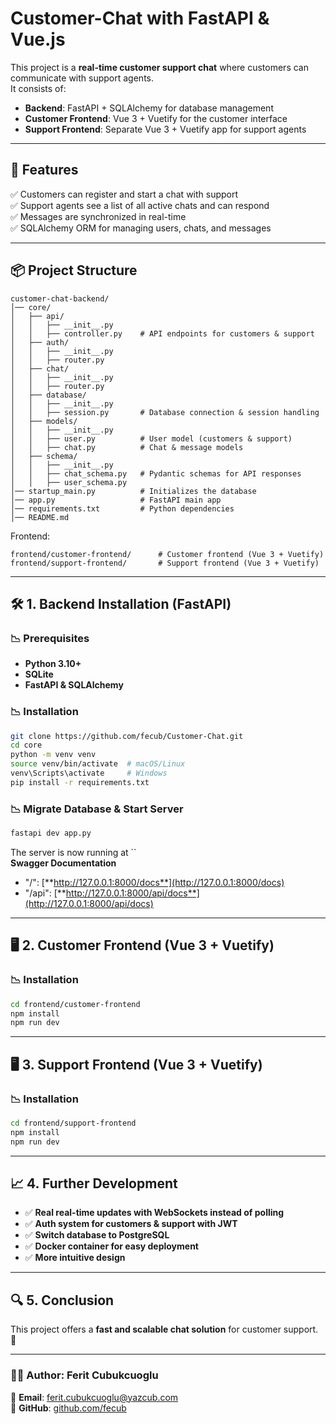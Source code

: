 # Customer-Chat with FastAPI & Vue.js

This project is a **real-time customer support chat** where customers can communicate with support agents.\
It consists of:

- **Backend**: FastAPI + SQLAlchemy for database management
- **Customer Frontend**: Vue 3 + Vuetify for the customer interface
- **Support Frontend**: Separate Vue 3 + Vuetify app for support agents

---

## 🚀 **Features**

✅ Customers can register and start a chat with support\
✅ Support agents see a list of all active chats and can respond\
✅ Messages are synchronized in real-time\
✅ SQLAlchemy ORM for managing users, chats, and messages

---

## 📦 **Project Structure**

```plaintext
customer-chat-backend/
│── core/
│   ├── api/
│   │   ├── __init__.py
│   │   ├── controller.py    # API endpoints for customers & support
│   ├── auth/
│   │   ├── __init__.py
│   │   ├── router.py
│   ├── chat/
│   │   ├── __init__.py
│   │   ├── router.py
│   ├── database/
│   │   ├── __init__.py
│   │   ├── session.py       # Database connection & session handling
│   ├── models/
│   │   ├── __init__.py
│   │   ├── user.py          # User model (customers & support)
│   │   ├── chat.py          # Chat & message models
│   ├── schema/
│   │   ├── __init__.py
│   │   ├── chat_schema.py   # Pydantic schemas for API responses
│   │   ├── user_schema.py
│── startup_main.py          # Initializes the database
│── app.py                   # FastAPI main app
│── requirements.txt         # Python dependencies
│── README.md
```

Frontend:

```plaintext
frontend/customer-frontend/      # Customer frontend (Vue 3 + Vuetify)
frontend/support-frontend/       # Support frontend (Vue 3 + Vuetify)
```

---

## 🛠 **1. Backend Installation (FastAPI)**

### **📉 Prerequisites**

- **Python 3.10+**
- **SQLite**
- **FastAPI & SQLAlchemy**

### **📉 Installation**

```bash
git clone https://github.com/fecub/Customer-Chat.git
cd core
python -m venv venv
source venv/bin/activate  # macOS/Linux
venv\Scripts\activate     # Windows
pip install -r requirements.txt
```

### **📉 Migrate Database & Start Server**

```bash
fastapi dev app.py
```

The server is now running at ``\
**Swagger Documentation**
- "/": [**http://127.0.0.1:8000/docs**](http://127.0.0.1:8000/docs)
- "/api": [**http://127.0.0.1:8000/api/docs**](http://127.0.0.1:8000/api/docs)

---

## 🖥 **2. Customer Frontend (Vue 3 + Vuetify)**

### **📉 Installation**

```bash
cd frontend/customer-frontend
npm install
npm run dev
```
---

## 🖥 **3. Support Frontend (Vue 3 + Vuetify)**

### **📉 Installation**

```bash
cd frontend/support-frontend
npm install
npm run dev
```

---

## 📈 **4. Further Development**

- ✅ **Real real-time updates with WebSockets instead of polling**
- ✅ **Auth system for customers & support with JWT**
- ✅ **Switch database to PostgreSQL**
- ✅ **Docker container for easy deployment**
- ✅ **More intuitive design**

---

## 🔍 **5. Conclusion**

This project offers a **fast and scalable chat solution** for customer support. 🚀

---

### **👨‍💻 Author: Ferit Cubukcuoglu**

💎 **Email**: [ferit.cubukcuoglu@yazcub.com](mailto:ferit.cubukcuoglu@yazcub.com)\
🔗 **GitHub**: [github.com/fecub](https://github.com/fecub)
